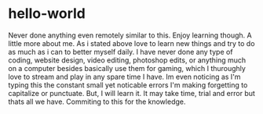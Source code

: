 # hello-world
Never done anything even remotely similar to this. Enjoy learning though.
A little more about me. As i stated above love to learn new things and try to do as much as i can to better myself daily. I have never done any type of coding, website design, video editing, photoshop edits, or anything much on a computer besides basically use them for gaming, which I thuroughly love to stream and play in any spare time I have. Im even noticing as I'm typing this the constant small yet noticable errors I'm making forgetting to capitalize or punctuate. But, I will learn it. It may take time, trial and error but thats all we have.
Commiting to this for the knowledge.
